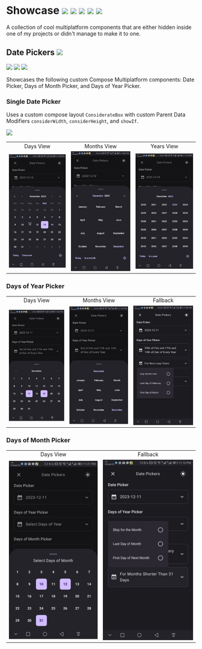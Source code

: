 Showcase
![](https://img.shields.io/badge/Language-Kotlin%20Multiplatform-blue) ![](https://img.shields.io/badge/UI-Compose%20Multiplatform-blue) ![](https://img.shields.io/badge/Platform-Android-green) ![](https://img.shields.io/badge/Platform-iOS-black) ![](https://img.shields.io/badge/Platform-Desktop-red)
===================================================================================
A collection of cool multiplatform components that are either hidden inside one of my projects or didn't manage to make it to one.

## Date Pickers <a href="https://github.com/AhmedMourad0/showcase/tree/master/common/src/commonMain/kotlin/dev/ahmedmourad/showcase/common/screens/datepickers"><img src="https://img.shields.io/badge/commonMain-dev.ahmedmourad.showcase.common.screens.datepickers-white" /> </a>
![](https://img.shields.io/badge/Platform-Android-green) ![](https://img.shields.io/badge/Platform-iOS-black) ![](https://img.shields.io/badge/Platform-Desktop-red)

Showcases the following custom Compose Multiplatform components: Date Picker, Days of Month Picker, and Days of Year Picker.

### Single Date Picker
Uses a custom compose layout `ConsiderateBox` with custom Parent Data Modifiers `considerWidth`, `considerHeight`, and `showIf`.

<a href="https://github.com/AhmedMourad0/showcase/blob/master/common/src/commonMain/kotlin/dev/ahmedmourad/showcase/common/compose/layouts/ConsiderateBox.kt"><img src="https://img.shields.io/badge/commonMain-dev.ahmedmourad.showcase.common.compose.layouts.ConsiderateBox-white" /></a>
<table>
  <tr>
     <td align="center">Days View</td>
     <td align="center">Months View</td>
     <td align="center">Years View</td>
  </tr>
  <tr>
    <td><img src="/screenshots/datepicker_daysmode.jpg" width=270></td>
    <td><img src="/screenshots/datepicker_monthsmode.jpg" width=270></td>
    <td><img src="/screenshots/datepicker_yearsmode.jpg" width=270></td>
  </tr>
</table>

### Days of Year Picker
<table>
  <tr>
     <td align="center">Days View</td>
     <td align="center">Months View</td>
     <td align="center">Fallback</td>
  </tr>
  <tr>
    <td><img src="/screenshots/daysofyearpicker_daysmode.jpg" width=270></td>
    <td><img src="/screenshots/daysofyearpicker_monthsmode.jpg" width=270></td>
    <td><img src="/screenshots/daysofyearpicker_fallback.jpg" width=270></td>
  </tr>
</table>

### Days of Month Picker
<table>
  <tr>
     <td align="center">Days View</td>
     <td align="center">Fallback</td>
  </tr>
  <tr>
    <td><img src="/screenshots/daysofmonthpicker.jpg" width=270></td>
    <td><img src="/screenshots/daysofmonthpicker_fallback.jpg" width=270></td>
  </tr>
</table>
